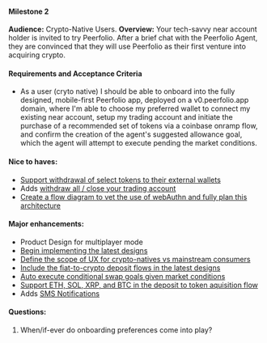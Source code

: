 #### Milestone 2

<b>Audience:</b> Crypto-Native Users.
<b>Overview:</b> Your tech-savvy near account holder is invited to try Peerfolio. After a brief chat with the Peerfolio Agent, they are convinced that they will use Peerfolio as their first venture into acquiring crypto.


#### Requirements and Acceptance Criteria
- As a user (cryto native) I should be able to onboard into the fully designed, mobile-first Peerfolio app, deployed on a v0.peerfolio.app domain, where I'm able to choose my preferred wallet to connect my existing near account, setup my trading account and initiate the purchase of a recommended set of tokens via a coinbase onramp flow, and confirm the creation of the agent's suggested allowance goal, which the agent will attempt to execute pending the market conditions.

#### Nice to haves:
- [Support withdrawal of select tokens to their external wallets](https://github.com/beneviolabs/ft-allowance-agent/issues/76)
- Adds [withdraw all / close your trading account](https://github.com/beneviolabs/ft-allowance-agent/issues/75)
- [Create a flow diagram to vet the use of webAuthn and fully plan this architecture](https://github.com/beneviolabs/ft-allowance-agent/issues/91)


#### Major enhancements:
- Product Design for multiplayer mode
- [Begin implementing the latest designs](https://github.com/beneviolabs/ft-allowance-agent/issues/90)
- [Define the scope of UX for crypto-natives vs mainstream consumers](https://github.com/beneviolabs/ft-allowance-agent/issues/87)
- [Include the fiat-to-crypto deposit flows in the latest designs](https://github.com/beneviolabs/ft-allowance-agent/issues/88)
- [Auto execute conditional swap goals given market conditions](https://github.com/beneviolabs/ft-allowance-agent/issues/26)
- [Support ETH, SOL, XRP, and BTC in the deposit to token aquisition flow](https://github.com/beneviolabs/ft-allowance-agent/issues/74)
- Adds [SMS Notifications](https://github.com/beneviolabs/ft-allowance-agent/issues/73)



#### Questions:
1. When/if-ever do onboarding preferences come into play?

